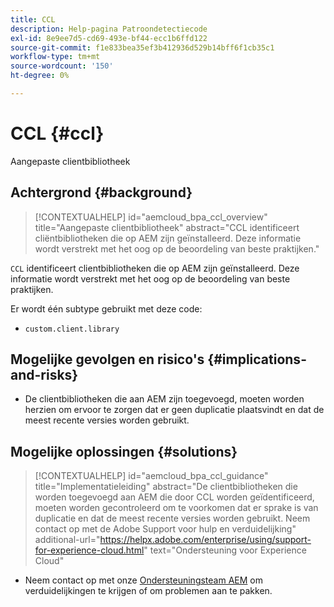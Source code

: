 ```yaml
---
title: CCL
description: Help-pagina Patroondetectiecode
exl-id: 8e9ee7d5-cd69-493e-bf44-ecc1b6ffd122
source-git-commit: f1e833bea35ef3b412936d529b14bff6f1cb35c1
workflow-type: tm+mt
source-wordcount: '150'
ht-degree: 0%

---
```


# CCL {#ccl}

Aangepaste clientbibliotheek

## Achtergrond {#background}

>[!CONTEXTUALHELP]
>id="aemcloud_bpa_ccl_overview"
>title="Aangepaste clientbibliotheek"
>abstract="CCL identificeert cliëntbibliotheken die op AEM zijn geïnstalleerd. Deze informatie wordt verstrekt met het oog op de beoordeling van beste praktijken."

`CCL` identificeert clientbibliotheken die op AEM zijn geïnstalleerd. Deze informatie wordt verstrekt met het oog op de beoordeling van beste praktijken.

Er wordt één subtype gebruikt met deze code:
* `custom.client.library`

## Mogelijke gevolgen en risico&#39;s {#implications-and-risks}

* De clientbibliotheken die aan AEM zijn toegevoegd, moeten worden herzien om ervoor te zorgen dat er geen duplicatie plaatsvindt en dat de meest recente versies worden gebruikt.

## Mogelijke oplossingen {#solutions}

>[!CONTEXTUALHELP]
>id="aemcloud_bpa_ccl_guidance"
>title="Implementatieleiding"
>abstract="De clientbibliotheken die worden toegevoegd aan AEM die door CCL worden geïdentificeerd, moeten worden gecontroleerd om te voorkomen dat er sprake is van duplicatie en dat de meest recente versies worden gebruikt. Neem contact op met de Adobe Support voor hulp en verduidelijking"
>additional-url="https://helpx.adobe.com/enterprise/using/support-for-experience-cloud.html" text="Ondersteuning voor Experience Cloud"

* Neem contact op met onze [Ondersteuningsteam AEM](https://helpx.adobe.com/enterprise/using/support-for-experience-cloud.html) om verduidelijkingen te krijgen of om problemen aan te pakken.
